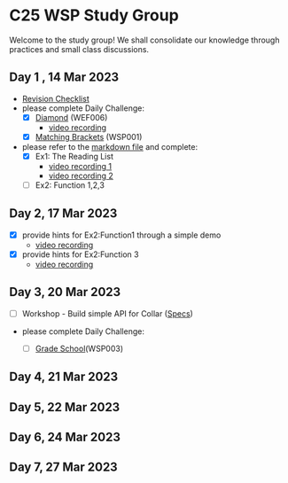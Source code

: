 # C25 WSP Study Group

Welcome to the study group! We shall consolidate our knowledge through practices and small class discussions.

## Day 1 , 14 Mar 2023

- [Revision Checklist](https://youtu.be/uXGXqf36J1Q)
- please complete Daily Challenge:
	- [x] [Diamond](https://exercism.org/tracks/javascript/exercises/diamond) (WEF006)
		- [video recording](https://youtu.be/cQm4EPmBmuA)
	- [x] [Matching Brackets](https://exercism.org/tracks/typescript/exercises/matching-brackets) (WSP001)

 - please refer to the [markdown file](https://github.com/adams-tecky/c25-wsp-study-group/blob/main/Exercise.md) and complete:
	 - [x] Ex1: The Reading List
		 - [video recording 1](https://youtu.be/EaCQBMnN36g)
		 - [video recording 2](https://youtu.be/yM2j8cddREo)
	 - [ ] Ex2: Function 1,2,3 

## Day 2, 17 Mar 2023
 - [x] provide hints for Ex2:Function1 through a simple demo
 	- [video recording](https://youtu.be/o9WBzDpXrUA)
 - [x] provide hints for Ex2:Function 3
 	- [video recording](https://youtu.be/AVq9OgWKWyg)



## Day 3, 20 Mar 2023
- [ ] Workshop - Build simple API for Collar ([Specs](https://github.com/adams-tecky/c25-wsp-study-group/blob/main/day2/collar-api-spec.md))
- please complete Daily Challenge:
	- [ ] [Grade School](https://exercism.org/tracks/typescript/exercises/grade-school)(WSP003)


## Day 4, 21 Mar 2023


## Day 5, 22 Mar 2023

## Day 6, 24 Mar 2023

## Day 7, 27 Mar 2023
